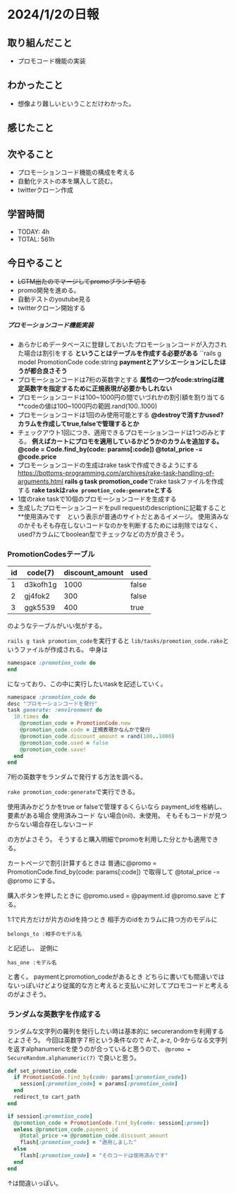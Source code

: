 # 2024/1/2の日報

## 取り組んだこと
- プロモコード機能の実装


## わかったこと
- 想像より難しいということだけわかった。


## 感じたこと




## 次やること
- プロモーションコード機能の構成を考える
- 自動化テストの本を購入して読む。
- twitterクローン作成


## 学習時間
- TODAY: 4h
- TOTAL: 561h


## 今日やること
- ~~LGTM出たのでマージしてpromoブランチ切る~~
- promo開発を進める。
- 自動テストのyoutube見る
- twitterクローン開始する


##### プロモーションコード機能実装

- あらかじめデータベースに登録しておいたプロモーションコードが入力された場合は割引をする
**ということはテーブルを作成する必要がある**
``rails g model PromotionCode code:string
**paymentとアソシエーションにしたほうが都合良さそう**
- プロモーションコードは7桁の英数字とする
**属性の一つがcode:stringは確定英数字を指定するために正規表現が必要かもしれない**
- プロモーションコードは100~1000円の間でいづれかの割引額を割り当てる
**codeの値は100~1000円の範囲.rand(100..1000)
- プロモーションコードは1回のみ使用可能とする
**@destroyで消すかused?カラムを作成してtrue,falseで管理するとか**
- チェックアウト1回につき、適用できるプロモーションコードは1つのみとする。
**例えばカートにプロモを適用しているかどうかのカラムを追加する。**
**@code = Code.find_by(code: params[:code])
@total_price -= @code.price**
- プロモーションコードの生成はrake taskで作成できるようにする
https://bottoms-programming.com/archives/rake-task-handling-of-arguments.html
**rails g task promotion_code**でrake taskファイルを作成する
**rake taskは`rake promotion_code:generate`とする**
- 1度のrake taskで10個のプロモーションコードを生成する
- 生成したプロモーションコードをpull requestのdescriptionに記載すること
**使用済みです　という表示が普通のサイトだとあるイメージ。
使用済みなのかそもそも存在しないコードなのかを判断するためには削除ではなく、used?カラムにてboolean型でチェックなどの方が良さそう。

### PromotionCodesテーブル

| id | code(7) | discount_amount | used |
| ---- | ---- | ---- | ---- |
| 1 | d3kofh1g | 1000 | false |
| 2 | gj4fok2 | 300 | false |
| 3 | ggk5539 | 400 | true |
のようなテーブルがいい気がする。

``rails g task promotion_code``を実行すると
``lib/tasks/promotion_code.rake``というファイルが作成される。
中身は
```ruby
namespace :promotion_code do
end
```
になっており、この中に実行したいtaskを記述していく。

```ruby
namespace :promotion_code do
desc "プロモーションコードを発行"
task generate: :environment do
  10.times do
    @promotion_code = PromotionCode.new
    @promotion_code.code = 正規表現かなんかで発行
    @promotion_code.discount_amount = rand(100..1000)
    @promotion_code.used = false
    @promotion_code.save!
  end
end
```

7桁の英数字をランダムで発行する方法を調べる。

``rake promotion_code:generate``で実行できる。


使用済みかどうかをtrue or falseで管理するくらいなら
payment_idを格納し、要素がある場合 使用済みコード
ない場合(nil)、未使用。
そもそもコードが見つからない場合存在しないコード

の方がよさそう。
そうすると購入明細でpromoを利用した分とかも適用できる。

カートページで割引計算するときは
普通に@promo = PromotionCode.find_by(code: params[:code])
で取得して
@total_price -= @promo
にする。

購入ボタンを押したときに
@promo.used = @payment.id
@promo.save
とする。

1:1で片方だけが片方のidを持つとき
相手方のidをカラムに持つ方のモデルに
```
belongs_to :相手のモデル名
```
と記述し、
逆側に
```
has_one :モデル名
```
と書く。
paymentとpromotion_codeがあるとき
どちらに書いても間違いではないっぽいけどより従属的な方と考えると支払いに対してプロモコードと考えるのがよさそう。


### ランダムな英数字を作成する
ランダムな文字列の羅列を発行したい時は基本的に
securerandomを利用するとよさそう。
今回は英数字７桁という条件なので
A-Z, a-z, 0-9からなる文字列を返すalphanumericを使うのが合っていると思うので、
``@promo = SecureRandom.alphanumeric(7)``
で良いと思う。
```ruby
def set_promotion_code
  if PromotionCode.find_by(code: params[:promotion_code])
    session[:promotion_code] = params[:promotion_code]
  end
  redirect_to cart_path
end
```


```ruby
if session[:promotion_code]
  @promotion_code = PromotionCode.find_by(code: session[:promo])
  unless @promotion_code.payment_id
    @total_price -= @promotion_code.discount_amount
    flash[:promotion_code] = "適用しました"
  else
    flash[:promotion_code] = "そのコードは使用済みです"
  end
end
```
↑は間違いっぽい。




